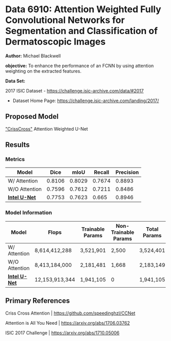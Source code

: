 # Data 6910: Attention Weighted Fully Convolutional Networks for Segmentation and Classification of Dermatoscopic Images 

**Author:** Michael Blackwell

**objective:** To enhance the performance of an FCNN by using attention weighting on the extracted features. 

**Data Set:** 
 
2017 ISIC Dataset - https://challenge.isic-archive.com/data/#2017

- Dataset Home Page: https://challenge.isic-archive.com/landing/2017/



## Proposed Model

["CrissCross"](https://github.com/speedinghzl/CCNet) Attention Weighted U-Net

## Results

### Metrics
| Model                                              | Dice    | mIoU   | Recall     | Precision | 
|----------------------------------------------------|---------|--------|------------|-----------|
| W/ Attention                                       | 0.8106  | 0.8029 |  0.7674    |   0.8893  |
| W/O Attention                                      | 0.7596  | 0.7612 |  0.7211    |   0.8486  |
| [**Intel U-Net**](https://github.com/IntelAI/unet) | 0.7753  | 0.7623 |  0.665     |  0.8946   |

### Model Information
| Model         | Flops          | Trainable Params | Non-Trainable Params | Total Params | 
|---------------|----------------|------------------|----------------------|--------------|
| W/ Attention  | 8,614,412,288  | 3,521,901        | 2,500                | 3,524,401    |
| W/O Attention | 8,413,184,000  | 2,181,481        | 1,668                | 2,183,149    |
| [**Intel U-Net**](https://github.com/IntelAI/unet)     | 12,153,913,344 | 1,941,105        | 0                    | 1,941,105    |

## Primary References

Criss Cross Attention |  https://github.com/speedinghzl/CCNet

Attention is All You Need | https://arxiv.org/abs/1706.03762

ISIC 2017 Challenge | https://arxiv.org/abs/1710.05006

